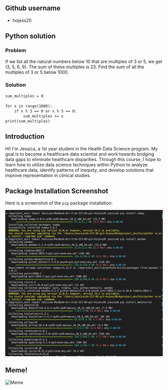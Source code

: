 ## Github username
* hojess20

## **Python solution**
### Problem
If we list all the natural numbers below 10 that are multiples of 3 or 5, we get (3, 5, 6, 9). 
The sum of these multiples is 23. Find the sum of all the multiples of 3 or 5 below 1000.

### Solution
```
sum_multiples = 0

for x in range(1000):
	if x % 3 == 0 or x % 5 == 0:
		sum_multiples += x
print(sum_multiples)
```
## **Introduction**
Hi! I'm Jessica, a 1st year student in the Health Data Science program. My goal is to become a  healthcare data scientist and work 
towards bridging data gaps to eliminate healthcare disparities. Through this course, I hope to learn how to utilize data science
techniques within Python to analyze healthcare data, identify patterns of inequity, and develop solutions that improve representation in 
clinical studies.

## Package Installation Screenshot
Here is a screenshot of the `pip` package installation:

![Screenshot of package installation](installation.png)

## Meme!
![Meme](https://preview.redd.it/i-love-wiping-out-30-50-of-the-population-v0-1f0s4ps04uqd1.jpeg?width=1080&crop=smart&auto=webp&s=27481603fbadc3573b1ea332f3348f39b68d0a54)

